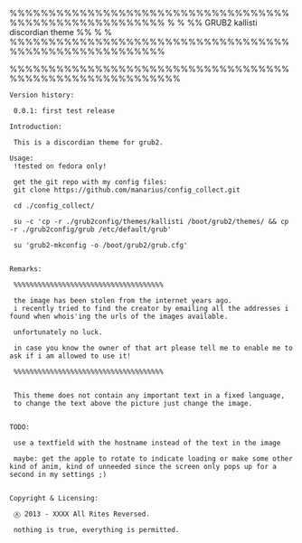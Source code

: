   %%%%%%%%%%%%%%%%%%%%%%%%%%%%%%%%%%%%%%%%%%%%%%%%%%%%%%%%
 % 														                                         %
%%	            GRUB2 kallisti discordian theme            %%
 % 														                                         %
  %%%%%%%%%%%%%%%%%%%%%%%%%%%%%%%%%%%%%%%%%%%%%%%%%%%%%%%%


 %%%%%%%%%%%%%%%%%%%%%%%%%%%%%%%%%%%%%%%%%%%%%%%%%%%%%%%%%%

    Version history:

     0.0.1: first test release 

    Introduction:
     
     This is a discordian theme for grub2.

    Usage:	
     !tested on fedora only!
     
     get the git repo with my config files:
     git clone https://github.com/manarius/config_collect.git
     
     cd ./config_collect/
     
     su -c 'cp -r ./grub2config/themes/kallisti /boot/grub2/themes/ && cp -r ./grub2config/grub /etc/default/grub'
     
     su 'grub2-mkconfig -o /boot/grub2/grub.cfg'
     
     
    Remarks: 
     
     %%%%%%%%%%%%%%%%%%%%%%%%%%%%%%%%%%%%%
     
     the image has been stolen from the internet years ago.
     i recently tried to find the creator by emailing all the addresses i found when whois'ing the urls of the images available.

     unfortunately no luck.
     
     in case you know the owner of that art please tell me to enable me to ask if i am allowed to use it!
      
     %%%%%%%%%%%%%%%%%%%%%%%%%%%%%%%%%%%%%
     
     
     This theme does not contain any important text in a fixed language,
     to change the text above the picture just change the image.


    TODO: 
     
     use a textfield with the hostname instead of the text in the image
     
     maybe: get the apple to rotate to indicate loading or make some other kind of anim, kind of unneeded since the screen only pops up for a second in my settings ;)


    Copyright & Licensing:

     Ⓐ 2013 - XXXX All Rites Reversed.
     
     nothing is true, everything is permitted.
